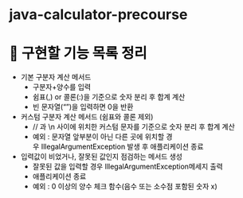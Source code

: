 # java-calculator-precourse
<h1 style="color: #000000; text-align: start;"><b>💾 구현할 기능 목록 정리</b></h1>
<ul style="list-style-type: disc; color: #000000; text-align: start;" data-ke-list-type="disc">
<li>기본 구분자 계산 메서드
<ul style="list-style-type: disc;" data-ke-list-type="disc">
<li>구분자+양수를 입력</li>
<li>쉼표(,) or 콜론(:)을 기준으로 숫자 분리 후 합계 계산</li>
<li>빈 문자열(&ldquo;&rdquo;)을 입력하면 0을 반환</li>
</ul>
</li>
<li>커스텀 구분자 계산 메서드 (쉼표와 콜론 제외)
<ul style="list-style-type: disc;" data-ke-list-type="disc">
<li>// 과 \n 사이에 위치한 커스텀 문자를 기준으로 숫자 분리 후 합계 계산</li>
<li>예외 : 문자열 앞부분이 아닌 다른 곳에 위치할 경우<span>&nbsp;</span>IllegalArgumentException<span>&nbsp;</span>발생 후 애플리케이션 종료</li>
</ul>
</li>
<li>입력값이 비었거나, 잘못된 값인지 점검하는 메서드 생성
<ul style="list-style-type: disc;" data-ke-list-type="disc">
<li>잘못된 값을 입력할 경우&nbsp;IllegalArgumentException메세지 출력</li>
<li>애플리케이션 종료</li>
<li>예외 : 0 이상의 양수 체크 함수(음수 또는 소수점 포함된 숫자 x)</li>
</ul>
</li>
</ul>
